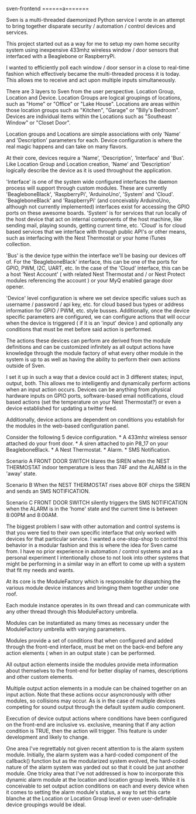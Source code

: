 sven-frontend
======a=======

Sven is a multi-threaded daemonized Python service I wrote in an attempt to bring together disparate security / automation / control devices and services.  

This project started out as a way for me to setup my own home security system using inexpensive 433mhz wireless window / door sensors that interfaced with a Beaglebone or RaspberryPi.

I wanted to efficiently poll each window / door sensor in a close to real-time fashion which effectively became the multi-threaded process it is today.  This allows me to receive and 
act upon multiple inputs simultaneously.  

There are 3 layers to Sven from the user perspective.  Location Group, Location and Device.  Location Groups are logical groupings of locations, such as "Home" or "Office" or "Lake House".  Locations are areas within those location groups such as "Kitchen", "Garage" or "Billy's Bedroom". Devices are individual items within the Locations such as "Southeast Window" or "Closet Door".

Location groups and Locations are simple associations with only 'Name' and 'Description' parameters for each.  Device configuration is where the real magic happens and can take on many flavors.  

At their core, devices require a 'Name', 'Description', 'Interface' and 'Bus'.  Like Location Group and Location creation, 'Name' and 'Description' logically describe the device as it is used throughout the application.  

'Interface' is one of the system wide configured interfaces the daemon process will support through custom modules.  These are currently 'BeagleboneBlack', 'RaspberryPi', 'ArduinoUno', 'System' and 'Cloud'.   'BeagleboneBlack' and 'RaspberryPi' (and conceivably ArduinoUno, although not currently implemented) interfaces exist for accessing the GPIO ports on these awesome boards. 'System' is for services that run locally of the host device that act on internal components of the host machine, like sending mail, playing sounds, getting current time, etc.  'Cloud' is for cloud based services that we interface with through public API's or other means, such as interfacing with the Nest Thermostat or your home iTunes collection.

'Bus' is the device type within the interface we'll be basing our devices off of.  For the 'BeagleboneBlack' interface, this can be one of the ports for GPIO, PWM, I2C, UART, etc.  In the case of the 'Cloud' interface, this can be a host 'Nest Account' ( with related Nest Thermostat and / or Nest Protect modules referencing the account ) or your MyQ enabled garage door opener.

'Device' level configuration is where we set device specific values such as username / password / api key, etc. for cloud based bus types or address information for GPIO / PWM, etc. style busses.  Additionally, once the device specific parameters are configured, we can configure actions that will occur when the device is triggered ( if it is an 'input' device ) and optionally any conditions that must be met before said action is performed. 

The actions these devices can perform are derived from the module definitions and can be customized infinitely as all output actions have knowledge through the module factory of what every other module in the system is up to as well as having the ability to perform their own actions outside of Sven.

I set it up in such a way that a device could act in 3 different states; input, output, both.  This allows me to intelligently and dynamically perform actions when an input action occurs. Devices can be anything from physical hardware inputs on GPIO ports, software-based email notifications, cloud based actions (set the temperature on your Nest Thermostat?) or even a device established for updating a twitter feed.

Additionally, device actions are dependent on conditions you establish for the modules in the web-based configuration panel.

Consider the following 5 device configuration.
	* A 433mhz wireless sensor attached do your front door.
	* A siren attached to pin P8_17 on your BeagleboneBlack.
	* A Nest Thermostat.
	* Alarm.
	* SMS Notification.

Scenario A
	FRONT DOOR SWITCH blares the SIREN when the NEST THERMOSTAT indoor temperature is less than 74F and the ALARM is in the 'away' state.

Scenario B
    When the NEST THERMOSTAT rises above 80F chirps the SIREN and sends an SMS NOTIFICATION.

Scenario C
    FRONT DOOR SWITCH silently triggers the SMS NOTIFICATION when the ALARM is in the 'home' state and the current time is between 8:00PM and 8:00AM.


The biggest problem I saw with other automation and control systems is that you were tied to their own specific interface that only worked with devices for that particular service.  I wanted a one-stop-shop to control this behavior in a modular fashion and this is where the idea for Sven came from.  I have no prior experience in automation / control systems and as a personal experiment I intentionally chose to not look into other systems that might be performing in a similar way in an effort to come up with a system that fit my needs and wants. 

At its core is the ModuleFactory which is responsible for dispatching the various module device instances and bringing them together under one roof.

Each module instance operates in its own thread and can communicate with any other thread through this ModuleFactory umbrella.

Modules can be instantiated as many times as necessary under the ModuleFactory umbrella with varying parameters.

Modules provide a set of conditions that when configured and added through the front-end interface, must be met on the back-end before any action elements ( when in an output state ) can be performed. 

All output action elements inside the modules provide meta information about themselves to the front-end for better display of names, descriptions and other custom elements.

Multiple output action elements in a module can be chained together on an input action. Note that these actions occur asyncronously with other modules, so collisions may occur.  As is in the case of multiple devices competing for sound output through the default system audio component.

Execution of device output actions where conditions have been configured on the front-end are inclusive vs. exclusive, meaning that if any action condition is TRUE, then the action will trigger.  This feature is under development and likely to change.

One area I've regrettably not given recent attention to is the alarm system module.  Initially, the alarm system was a hard-coded component of the callback() function but as the modularized system evolved, the hard-coded nature of the alarm system was yarded out so that it could be just another module.  One tricky area that I've not addressed is how to incorporate this dynamic alarm module at the location and location group levels.  While it is conceivable to set output action conditions on each and every device when it comes to setting the alarm module's status, a way to set this carte blanche at the Location or Location Group level or even user-definable device groupings would be ideal. 
